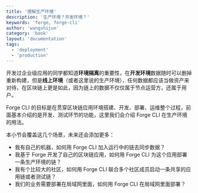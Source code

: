 ```yaml
---
title: '理解生产环境'
description: '生产环境？开发环境？'
keywords: 'forge, forge-cli'
author: 'wangshijun'
category: 'book'
layout: 'documentation'
tags:
  - 'deployment'
  - 'production'
---
```


开发过企业级应用的同学都知道**环境隔离**的重要性，在**开发环境**数据随时可以删掉重新构建，但是**线上环境**（或者这里说的生产环境），任何数据都应该当做资产来对待，在区块链上更是如此，因为链上的数据不仅仅属于节点运营方，还属于用户。

Forge CLI 的目标是在贯穿区块链应用环境搭建、开发、部署、运维整个过程，前面基本介绍的是开发、测试环节的功能，这里我们会介绍 Forge CLI 在生产环境的用法。

本小节会覆盖这几个场景，未来还会添加更多：

- 我有自己的机器，如何用 Forge CLI 加入运行中的链去同步数据？
- 我基于 Forge 开发了自己的区块链应用，如何用 Forge CLI 为这个应用部署一条生产环境的链？
- 我有个比较大的社区，如何用 Forge CLI 联合多个社区成员启动一条共享的应用链或者测试链？
- 我们的业务需要部署在局域网里面，如何用 Forge CLI 在局域网里面部署？
